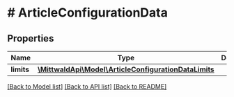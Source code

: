 # # ArticleConfigurationData

## Properties

Name | Type | Description | Notes
------------ | ------------- | ------------- | -------------
**limits** | [**\MittwaldApi\Model\ArticleConfigurationDataLimits**](ArticleConfigurationDataLimits.md) |  | [optional]

[[Back to Model list]](../../README.md#models) [[Back to API list]](../../README.md#endpoints) [[Back to README]](../../README.md)
